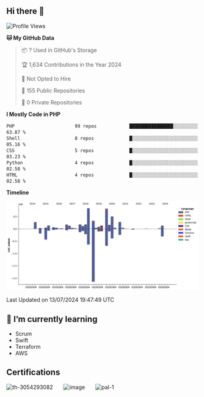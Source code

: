 ## Hi there 👋

<!--START_SECTION:waka-->
![Profile Views](http://img.shields.io/badge/Profile%20Views-0-blue)

**🐱 My GitHub Data** 

> 📦 ? Used in GitHub's Storage 
 > 
> 🏆 1,634 Contributions in the Year 2024
 > 
> 🚫 Not Opted to Hire
 > 
> 📜 155 Public Repositories 
 > 
> 🔑 0 Private Repositories 
 > 
**I Mostly Code in PHP** 

```text
PHP                      99 repos            ████████████████░░░░░░░░░   63.87 % 
Shell                    8 repos             █░░░░░░░░░░░░░░░░░░░░░░░░   05.16 % 
CSS                      5 repos             █░░░░░░░░░░░░░░░░░░░░░░░░   03.23 % 
Python                   4 repos             █░░░░░░░░░░░░░░░░░░░░░░░░   02.58 % 
HTML                     4 repos             █░░░░░░░░░░░░░░░░░░░░░░░░   02.58 % 
```



**Timeline**

![Lines of Code chart](https://raw.githubusercontent.com/mikebronner/mikebronner/master/assets/bar_graph.png)


 Last Updated on 13/07/2024 19:47:49 UTC
<!--END_SECTION:waka-->

<!--
**mikebronner/mikebronner** is a ✨ _special_ ✨ repository because its `README.md` (this file) appears on your GitHub profile.

Here are some ideas to get you started:

- 🔭 I’m currently working on ...
- 🌱 I’m currently learning ...
- 👯 I’m looking to collaborate on ...
- 🤔 I’m looking for help with ...
- 💬 Ask me about ...
- 📫 How to reach me: ...
- 😄 Pronouns: ...
- ⚡ Fun fact: ...
-->

## 🌱 I’m currently learning

- Scrum
- Swift
- Terraform
- AWS

## Certifications

![th-3054293082](https://user-images.githubusercontent.com/1791050/208267034-c5006f82-ae89-41eb-9478-7106c5aba070.jpg)
&nbsp;&nbsp;&nbsp;&nbsp;&nbsp;
![image](https://user-images.githubusercontent.com/1791050/208267032-13c8c426-f627-448d-b23e-e3dd74b6712a.png)
&nbsp;&nbsp;&nbsp;&nbsp;&nbsp;
![pal-1](https://github.com/mikebronner/mikebronner/assets/1791050/3384899a-848a-4e35-8cee-e35261b5ccce)
